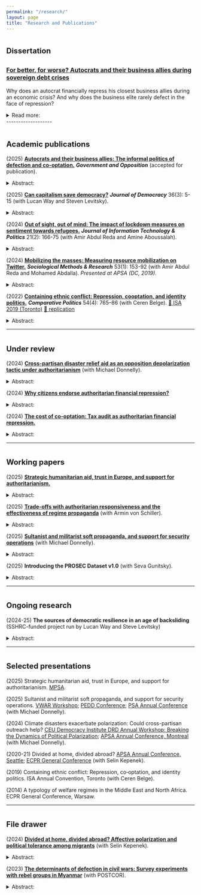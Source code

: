 ```yaml
---
permalink: "/research/"
layout: page
title: "Research and Publications"
---
```


# <span style="font-size: 20px; ">Dissertation</span>
## <span style="font-size: 16px; "> [For better, for worse? Autocrats and their business allies during sovereign debt crises](https://tspace.library.utoronto.ca/handle/1807/140563) </span>

Why does an autocrat financially repress his closest business allies during an economic crisis? And why does the business elite rarely defect in the face of repression?

<details> <summary>Read more:</summary>
On the one hand, the financial extortion of the wealthy businesspeople may provide a quick windfall for the regime to survive through a prolonged fiscal crisis. Indeed, the financial shakedown of businesses during economic downturns is quite common across different types of autocratic regimes. However, it is also risky: autocrats may damage their reputation in the international markets with coercive acts like expropriations. Violent repression of political insiders may also trigger collective elite dissent against the regime. Endowed with structural and disruptive power, the business elite may defect from the regime by mobilizing protests and funding the opposition. And yet, despite these inherent risks, dictators choose to financially extort or purge their business allies during economic crises. One might expect dictator’s business allies to defect from the regime in the face of financial repression. However, on average, they do not. The available data suggest that business opposition to autocratic regimes is a rare event. Why?

<p>
In my dissertation, I argue that autocrats can financially coerce their business allies during sovereign debt crises with little political cost. They do so by relying on less intensive coercive tactics like tax audits. The co-opted business elite also presents a politically expedient target for repression. First, they can be incorporated into the support coalition in exchange for material benefits without institutional power-sharing concessions. That is why they are relatively easy targets for coercion and less likely to defect from the regime during major crises. Second, due to cronyism and corruption, they lack public support, and the dictator can easily mobilize public opinion to justify their repression and frame it as a crackdown on corruption. In other words, co-optation is a poisonous pill for businesses. The politically connected business elite become punching bags for the dictator during major crises without a credible threat of defection. Once co-opted, the cards get stacked against them, despite their structural power.
</p>
</details>
-------------------

# <span style="font-size: 20px; ">Academic publications</span>

(2025) **[Autocrats and their business allies: The informal politics of defection and co-optation.](https://www.researchgate.net/publication/392093208_Autocrats_and_their_business_allies_The_informal_politics_of_defection_and_co-optation.)** ***Government and Opposition*** (accepted for publication). 
<details> <summary>Abstract:</summary> Why do business allies (not) defect from authoritarian regimes? An emerging scholarship shows that connected businesses face high political risk, and the autocrat can shake down his business allies during economic crises. And yet, despite their disruptive power, the business elite rarely switches to opposition. I argue that this unexpected loyalty does not always stem from credible power-sharing. The more material quid pro quo the business elite engages with the dictator, the less they can credibly threaten him with defection. I present a bargaining game between the dictator and his business allies and test it using a country- year-level dataset of 76 countries for 1992-2019. The results indicate that higher degrees of patrimonial co-optation lower the risk of business opposition. This effect is partly mediated through the government’s control over the media landscape. These findings suggest that even informal, non-institutional tools of co-optation can effectively deter defection </details>

(2025) **[Can capitalism save democracy?](https://muse.jhu.edu/pub/1/article/964562)** ***Journal of Democracy*** 36(3): 5-15 (with Lucan Way and Steven Levitsky). 
<details> <summary>Abstract:</summary> While capitalism today is widely seen as a threat to democracy, the free market plays a central role in fostering pluralism. A strong and autonomous private sector is critical to the creation of a robust opposition and an independent civil society that are central to democratic resilience. At the same time, even rich and powerful private sectors in high-income countries may be vulnerable to government pressure with regulatory coercion—a fact that makes these countries potentially susceptible to democratic backsliding. Indeed, state capture of business—to a greater degree than business capture of the state— represents the most direct threat to democratic survival.
</details>

(2024) **[Out of sight, out of mind: The impact of lockdown measures on sentiment towards refugees.](https://www.tandfonline.com/doi/full/10.1080/19331681.2023.2183301#:~:text=The%20findings%20suggest%20that%20the,in%20response%20to%20the%20pandemic.)** ***Journal of Information Technology & Politics*** 21(2): 166-75 (with Amir Abdul Reda and Amine Aboussalah). 
<details> <summary>Abstract:</summary> How did COVID-19 related movement restrictions impact sentiment toward refugees? Existing theories offer conflicting answers. On the one hand, contact theories suggest that movement restrictions might reduce casual interactions with refugees, leading to less negative sentiments. On the other hand, integrated threat theories suggest refugees may be perceived as a security threat and blamed for these movement restrictions in the first place. To gauge the effect of movement restrictions, we investigate the effect of physical isolation on sentiments toward refugees in Turkey by using a novel dataset. We use Google Mobility Reports’ measurements of movement and our measures of sentiments toward refugees using refugee-related tweets from Turkey. Statistical analysis shows that xenophobic sentiment generally decreased during the pandemic. Our study shows that different types of reduced mobility correlate with increased sympathy toward refugees: the more people stay at home, the more positive sentiments toward refugees they exhibit on Twitter. We conclude by proposing two possible causal mechanisms for these findings. The findings suggest that the absence of casual contact with refugees may yield less negative sentiment, and/or that a rally around the flag mechanism yields unprecedented levels of social solidarity in response to the pandemic.
</details>

(2024) **[Mobilizing the masses: Measuring resource mobilization on Twitter.](https://journals.sagepub.com/doi/10.1177/0049124120986197)** ***Sociological Methods & Research*** 53(1): 153-92 (with Amir Abdul Reda and Mohamed Abdalla). *Presented at APSA (DC, 2019)*.
<details> <summary>Abstract:</summary> How can we measure the resource mobilization (RM) efforts of social movements on Twitter? In this article, we create the first-ever measure of social movements’ RM efforts on a social media platform. To this aim, we create a four-conditional lexicon that can parse through tweets and identify those concerned with RM. We also create a simple RM score that can be plotted in a time series format to track the RM efforts of social movements in real-time. We use our tools with millions of tweets from the United States streamed between November 28, 2018, and February 11, 2019, to demonstrate how our measure can help us estimate the saliency and persistency of social movements’ RM efforts. We find that our measure captures RM by successfully cross-checking the variation of this score against protest events in the United States during the same time frame. Finally, we illustrate the descriptive and qualitative utility of our tools for understanding social movements by running conventional topic modeling algorithms on the tweets that were used to compute the RM score and point at specific avenues for theory building and testing. </details>

(2022) **[Containing ethnic conflict: Repression, cooptation, and identity politics.](https://www-ingentaconnect-com.myaccess.library.utoronto.ca/content/cuny/cp/2022/00000054/00000004/art00009;jsessionid=2tmvwvakp99lp.x-ic-live-01)** ***Comparative Politics*** 54(4): 765–86 (with Ceren Belge). [🎤 ISA 2019 (Toronto)](https://www.isanet.org/Conferences/Toronto-2019) [📂 replication](https://github.com/semuhi/cp-ethnic-conflict)
<details> <summary>Abstract:</summary> Why do states target some civilians with collective punishment while coopting others with material goods during an ethnic civil war? This article examines how the Turkish government calibrated its repression and cooptation policies towards the Kurdish population during the counterinsurgency of the 1990s. In contrast to the situational conflict dynamics emphasized by the civil war literature, we explain the distribution of cooptation and repression with the state's identity policy: government policies were more punitive in areas that displayed strong Kurdish linguistic/political identity, or high tribal concentration, while they were more cooptative where the government had fostered a Sunni-Muslim Kurdish identity. The study is based on a novel dataset that includes information about displacement, tribal concentration, and violent events from archival sources. </details>


-------------------

# <span style="font-size: 20px; ">Under review</span>

(2024) **[Cross-partisan disaster relief aid as an opposition depolarization tactic under
authoritarianism](https://www.researchgate.net/publication/392093494_Climate_disasters_and_polarization_under_authoritarianism_Could_cross-partisan_outreach_help)** (with Michael Donnelly). 
<details> <summary>Abstract:</summary> Can opposition parties help depolarize with cross-partisan post-disaster solidarity under authoritarian regimes? The increasingly frequent climate disasters like wildfires and floods may exacerbate polarization through a partisan distribution of resources, and autocrats may take advantage of these disasters to consolidate their support base and discredit the opposition. In response, opposition parties may deploy cross-partisan disaster relief aid as a depolarization strategy. We test the effectiveness of such relief aid by Turkey's main opposition, using a well-powered in-person survey experiment. Turkey, an electoral autocracy with intense polarization, government propaganda, and ethnic conflict, presents a hard test case. Our findings reveal that costly public acts may increase political tolerance toward the opposition, despite government propaganda. However, it backfires in terms of affective polarization, leading to perceptions of hypocrisy not just among pro-government voters but also among ethnic minorities in opposition. These results suggest that conventional depolarization tools may have unintended and divergent consequences, with significant implications for opposition strategies against autocrats. </details>

(2024) **[Why citizens endorse authoritarian financial repression?](https://osf.io/zqcyt)**
<details> <summary>Abstract:</summary> Why do citizens endorse financial repression in autocracies? An autocrat may financially squeeze the business community, especially during economic downturns. However, such extraordinary taxation may lack broad public support and trigger backlash. I designed novel visual conjoints using AI-generated LinkedIn profiles of businesspeople and measured public support for their repression in Turkey, varying cues of co-optation, and firm’s characteristics. The results indicate that people are more likely to condone
the extra-taxation of co-opted business elite perceived as rent seekers responsible for the crisis, suggesting that an autocrat’s business allies may be politically expedient targets. I then discuss the findings’ external validity with illustrative cases from different types of autocratic regimes. This article contributes to growing scholarships on public support for taxing the rich, authoritarian repression, and the cost of political-connectedness.</details>

(2024) **[The cost of co-optation: Tax audit as authoritarian financial repression.](https://www.researchgate.net/publication/392093558_The_Cost_of_Co-optation_Tax_Audit_as_Authoritarian_Financial_Repression)** 
<details> <summary>Abstract:</summary> Why do autocrats financially repress some businesses during debt crises? While the financial extortion of businesses may return quick rents during fiscal downturns, such coercion in the middle of a crisis may also backfire. Therefore, the regime would strategically calibrate the target and the tool of coercion. I argue that autocrats’ business allies present a politically expedient target during such crises. To that aim, autocrats deploy tax audits against these companies as a technical tool of financial repression. I test these ideas using firm-level data from over 32000 companies in 40 electoral autocracies. The findings show that co-opted firms that have secured a public contract or import permits are more likely and more frequently to be inspected by the tax authorities, especially during debt crises. The results have significant implications for understanding the cost of political-connectedness under autocratic regimes. </details>

-------------------

# <span style="font-size: 20px; ">Working papers</span>

(2025) **[Strategic humanitarian aid, trust in Europe, and support for authoritarianism.](https://www.researchgate.net/publication/392094022_Public_Support_for_Strategically_Distributed_Foreign_Aid)**
<details> <summary>Abstract:</summary> How does international assistance impact public attitudes towards donors in the recipient country when tied to strategic interests? European leaders highlight more and more the strategic and transactional nature of international assistance. Yet, we still do not know much about how such shifts in framing of international assistance are perceived by the recipient public, especially in contexts with prevalent anti-Western attitudes and propaganda that dismisses aid as hypocritical and disingenuous. I conducted an online survey experiment in Turkey to assess the attitudinal and quasi-behavioral effects of different types of international assistance post-disaster -- conditional, unconditional, and strategic -- and whether they help sway public attitudes in the face of authoritarian propaganda. Contrary to my expectations, strategic aid decreased trust in the government as a defender of national interest among conservative, nationalist, and Eurosceptic regime supporters, and also increased trust in European organizations. It did so partly by mitigating conspiracism and evoking positive emotions among pro-government voters whose views are hard to change. However, this comes at a cost: increased trade skepticism and less engagement with foreign media outlets among regime opponents. The findings have significant implications for international assistance strategies for increasing European soft power and their unintended consequences. </details>

(2025) **[Trade-offs with authoritarian responsiveness and the effectiveness of regime propaganda](https://www.researchgate.net/publication/393324477_Trade-offs_with_Authoritarian_Responsiveness_and_the_Effectiveness_of_Regime_Propaganda)** (with Armin von Schiller). 
<details> <summary>Abstract:</summary> How do autocrats ensure loyalty of their support groups through thick and thin? Autocratic regimes are more resilient to economic and political crises than initially assumed. Citizens sometimes offer support to dictators regardless of circumstances. We conducted a well-powered online survey experiment (N=4600) in Turkey and measured attitudes and quasi-behavioral outcomes regarding different types of normative support for authoritarianism following treatments related to CIMER -- an electronic portal that allows citizens to submit petitions/complaints, drop messages for the president, and suggest policies and programs. We hypothesize that such participatory institutions are more than just devices of social delivery; instead, they also serve as political technologies that make people invested in the regime by increasing their trust in autocratic institutions and driving normative support. But it comes at a cost for the regime: perceived popularity of the leader declines in the eyes of their support group. The findings contribute to our understanding of instrumental and diffuse support for regime types, and the trade-offs with autocratic propaganda.</details>
  
(2025) **[Sultanist and militarist soft propaganda, and support for security operations](https://www.researchgate.net/publication/392093393_Sultanist_and_Militarist_Soft_Propaganda_and_Support_for_Security_Operations)** (with Michael Donnelly). 
<details> <summary>Abstract:</summary> How does autocratic soft propaganda impact support for security operations at home and abroad? Autocratic regimes allocate significant resources for TV series and movies to manufacture public support and boost nationalism. Despite the growing scholarship, we still do not know enough to what extent different types of soft propaganda effectively generate support for military operations. To that aim, we conducted a pre-registered in-person experiment with a representative sample of the Turkish population to measure the varying effects of government-funded militarist and neo-Ottomanist TV series on support for cross-border military operations and domestic police operations. The findings suggest that we should take fiction seriously – neo-Ottomanist TV series significantly increase support for scaling up security operations abroad among religious pro-regime voters, while militarist scripts drive similar attitudes with nationalists. Both scripts fuel anti-Israel sentiments among government supporters. The results show that autocrats cater soft propaganda to different ideological groups within their support base and to varying degrees of effectiveness.</details>

(2025) **Introducing the PROSEC Dataset v1.0** (with Seva Gunitsky).
<details> <summary>Abstract:</summary> The prosecution of former leaders by their own states has become a surprisingly common democratic practice. Despite its prevalence, the scant literature on the subject has remained entirely qualitative and anecdotal. This research note presents the first comprehensive dataset of democratic leader prosecutions since 1989. We find that over a quarter of all democratic leaders elected since that period have been prosecuted by their own states, many more than once. Democracies with high levels of political polarization and judicial independence are more likely to initiate prosecutions., though high polarization is also associated with fewer repeated prosecutions. Overall, the results challenge the notion that prosecuting former leaders is a sign of democratic corruption or poor governance. </details>

-------------------

# <span style="font-size: 20px; ">Ongoing research</span>
(2024-25) **The sources of democratic resilience in an age of backsliding** (SSHRC-funded project run by Lucan Way and Steve Levitsky)
<details> <summary>Abstract:</summary> You may find further details on the argument <a href="https://www.journalofdemocracy.org/articles/democracys-surprising-resilience/">here</a>. </details>

-------------------

# <span style="font-size: 20px; ">Selected presentations</span>

(2025) Strategic humanitarian aid, trust in Europe, and support for authoritarianism. [MPSA](https://www.mpsanet.org/conference/). 

(2025) Sultanist and militarist soft propaganda, and support for security operations. [VWAR Workshop](http://authoritarianregimes.net); [PEDD Conference](https://www.wiwi.uni-muenster.de/loep/en/pedd); [PSA Annual Conference](https://www.psa.ac.uk/events/psa-annual-conference) (with Michael Donnelly).

(2024) Climate disasters exacerbate polarization: Could cross-partisan outreach help? [CEU Democracy Institute DRD Annual Workshop: Breaking the Dynamics of Political Polarization](https://democracyinstitute.ceu.edu/projects/politics-polarization); [APSA Annual Conference, Montreal](https://tinyurl.com/yyaeljsh) (with Michael Donnelly).

(2020-21) Divided at home, divided abroad? [APSA Annual Conference, Seattle](https://tinyurl.com/yfudmjpw); [ECPR General Conference](https://ecpr.eu/Events/Event/PaperDetails/57133) (with Selin Kepenek). 

(2019) Containing ethnic conflict: Repression, co‑optation, and identity politics. ISA Annual Convention, Toronto (with Ceren Belge).  

(2014) A typology of welfare regimes in the Middle East and North Africa. ECPR General Conference, Warsaw. 

-------------------

# <span style="font-size: 20px; ">File drawer</span>

(2024) **[Divided at home, divided abroad? Affective polarization and political tolerance among migrants](https://www.researchgate.net/publication/354914015_Divided_at_Home_Divided_Abroad)** (with Selin Kepenek). 
<details> <summary>Abstract:</summary> How does polarization at home shape social network formation and political tolerance among immigrants? The existing scholarship suggests that networks with co-nationals in the country of destination can potentially provide a ‘haven’ for newcomers and facilitate their search for jobs, accommodation, and social connections. However, the impact of polarization in the home country on these everyday interactions between immigrants is understudied. We conducted two survey experiments in Turkey using a novel visual treatment of fake Facebook profiles, and replicated the designs in Canada. Our results indicate that home country polarization between regime supporters and opponents travels abroad. Under high polarization in the home country, anti-government immigrants are significantly less likely to help and socially engage with government-supporting co-nationals and tolerate political activities in the host country. However, despite high political polarization at home between anti-government groups, this divisiveness disappears abroad, as they are as likely to support, politically tolerate, and socially engage with each other. The findings offer insight into the mechanisms through which polarization at home can diffuse abroad and how contextual factors can mitigate affective polarization. </details>

(2023) **[The determinants of defection in civil wars: Survey experiments with rebel groups in Myanmar](https://osf.io/k9tnr/)** (with POSTCOR). 
<details> <summary>Abstract:</summary> We will conduct list and conjoint experiments through online surveys with active armed group members in Myanmar and the Philippines to better understand rebel retention. We also hope to establish some priors for future experimental research with active rebel group members. To what extent do they strategically misreport? Are they less attentive compared to the general population? Do they differ in terms of their values/attitudes, including trust in institutions, life satisfaction, and attitudes toward democracy? </details>
